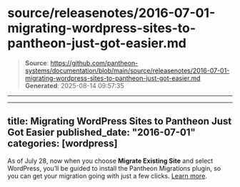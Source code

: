 # source/releasenotes/2016-07-01-migrating-wordpress-sites-to-pantheon-just-got-easier.md

> **Source**: https://github.com/pantheon-systems/documentation/blob/main/source/releasenotes/2016-07-01-migrating-wordpress-sites-to-pantheon-just-got-easier.md
> **Generated**: 2025-08-14 09:57:35

---

---
title: Migrating WordPress Sites to Pantheon Just Got Easier
published_date: "2016-07-01"
categories: [wordpress]
---
As of July 28, now when you choose **Migrate Existing Site** and select WordPress, you’ll be guided to install the Pantheon Migrations plugin, so you can get your migration going with just a few clicks. [Learn more](/guides/guided/).

